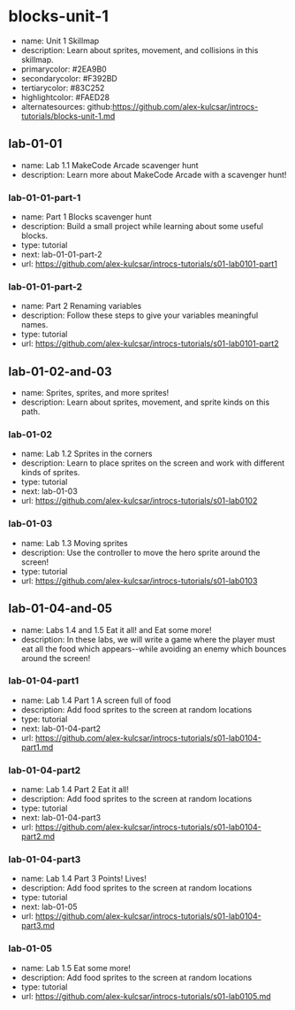 # blocks-unit-1

* name: Unit 1 Skillmap
* description: Learn about sprites, movement, and collisions in this skillmap.
* primarycolor: #2EA9B0
* secondarycolor: #F392BD
* tertiarycolor: #83C252
* highlightcolor: #FAED28
* alternatesources: github:https://github.com/alex-kulcsar/introcs-tutorials/blocks-unit-1.md

## lab-01-01

* name: Lab 1.1 MakeCode Arcade scavenger hunt
* description: Learn more about MakeCode Arcade with a scavenger hunt!

### lab-01-01-part-1

* name: Part 1 Blocks scavenger hunt
* description: Build a small project while learning about some useful blocks.
* type: tutorial
* next: lab-01-01-part-2
* url: https://github.com/alex-kulcsar/introcs-tutorials/s01-lab0101-part1

### lab-01-01-part-2

* name: Part 2 Renaming variables
* description: Follow these steps to give your variables meaningful names.
* type: tutorial
* url: https://github.com/alex-kulcsar/introcs-tutorials/s01-lab0101-part2

## lab-01-02-and-03

* name: Sprites, sprites, and more sprites!
* description: Learn about sprites, movement, and sprite kinds on this path.

### lab-01-02

* name: Lab 1.2 Sprites in the corners
* description: Learn to place sprites on the screen and work with different kinds of sprites.
* type: tutorial
* next: lab-01-03
* url: https://github.com/alex-kulcsar/introcs-tutorials/s01-lab0102

### lab-01-03

* name: Lab 1.3 Moving sprites
* description: Use the controller to move the hero sprite around the screen!
* type: tutorial
* url: https://github.com/alex-kulcsar/introcs-tutorials/s01-lab0103

## lab-01-04-and-05

* name: Labs 1.4 and 1.5 Eat it all! and Eat some more!
* description: In these labs, we will write a game where the player must eat all the food
which appears--while avoiding an enemy which bounces around the screen!

### lab-01-04-part1

* name: Lab 1.4 Part 1 A screen full of food
* description: Add food sprites to the screen at random locations
* type: tutorial
* next: lab-01-04-part2
* url: https://github.com/alex-kulcsar/introcs-tutorials/s01-lab0104-part1.md

### lab-01-04-part2

* name: Lab 1.4 Part 2 Eat it all!
* description: Add food sprites to the screen at random locations
* type: tutorial
* next: lab-01-04-part3
* url: https://github.com/alex-kulcsar/introcs-tutorials/s01-lab0104-part2.md

### lab-01-04-part3

* name: Lab 1.4 Part 3 Points! Lives!
* description: Add food sprites to the screen at random locations
* type: tutorial
* next: lab-01-05
* url: https://github.com/alex-kulcsar/introcs-tutorials/s01-lab0104-part3.md

### lab-01-05

* name: Lab 1.5 Eat some more!
* description: Add food sprites to the screen at random locations
* type: tutorial
* url: https://github.com/alex-kulcsar/introcs-tutorials/s01-lab0105.md
